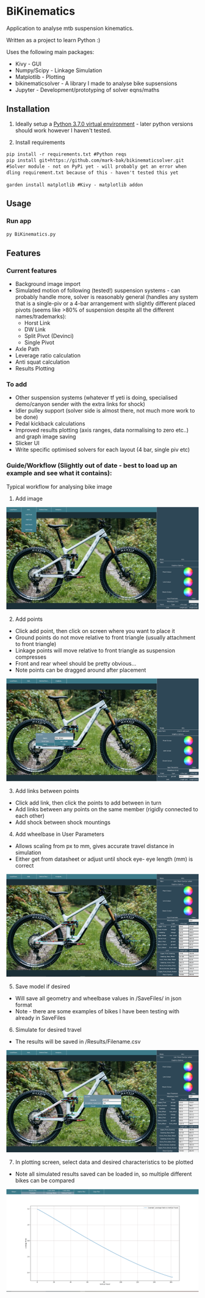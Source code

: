 # BiKinematics
Application to analyse mtb suspension kinematics.

Written as a project to learn Python :)

Uses the following main packages:
* Kivy - GUI
* Numpy/Scipy - Linkage Simulation
* Matplotlib - Plotting
* bikinematicsolver - A library I made to analyse bike supsensions
* Jupyter - Development/prototyping of solver eqns/maths

## Installation

1. Ideally setup a [Python 3.7.0 virtual environment](https://medium.com/swlh/how-to-run-a-different-version-of-python-from-your-terminal-fe744276ff22) - later python versions should work however I haven't tested.

1. Install requirements

```
pip install -r requirements.txt #Python reqs
pip install git+https://github.com/mark-bak/bikinematicsolver.git #Solver module - not on PyPi yet - will probably get an error when dling requirement.txt because of this - haven't tested this yet
  
garden install matplotlib #Kivy - matplotlib addon
```
## Usage
### Run app

```
py BiKinematics.py
```

## Features
### Current features 
- Background image import
- Simulated motion of following (tested!) suspension systems - can probably handle more, solver is reasonably general (handles any system that is a single-piv or a 4-bar arrangement with slightly different placed pivots (seems like >80% of suspension despite all the different names/trademarks):
  - Horst Link
  - DW Link
  - Split Pivot (Devinci)
  - Single Pivot
- Axle Path 
- Leverage ratio calculation
- Anti squat calculation
- Results Plotting 

### To add
- Other suspension systems (whatever tf yeti is doing, specialised demo/canyon sender with the extra links for shock)
- Idler pulley support (solver side is almost there, not much more work to be done)
- Pedal kickback calculations
- Improved results plotting (axis ranges, data normalising to zero etc..) and graph image saving
- Slicker UI
- Write specific optimised solvers for each layout (4 bar, single piv etc)

### Guide/Workflow (Slightly out of date - best to load up an example and see what it contains):
Typical workflow for analysing bike image

1. Add image
<img src = ReadmeImages/AddImage.PNG>

2. Add points
- Click add point, then click on screen where you want to place it
- Ground points do not move relative to front triangle (usually attachment to front triangle)
- Linkage points will move relative to front triangle as suspension compresses
- Front and rear wheel should be pretty obvious...
- Note points can be dragged around after placement

<img src = ReadmeImages/AddPoint.PNG>

3. Add links between points
- Click add link, then click the points to add between in turn
- Add links between any points on the same member (rigidly connected to each other)
- Add shock between shock mountings

4. Add wheelbase in User Parameters
- Allows scaling from px to mm, gives accurate travel distance in simulation
- Either get from datasheet or adjust until shock eye- eye length (mm) is correct
<img src = ReadmeImages/Bike.PNG>

5. Save model if desired
- Will save all geometry and wheelbase values in /SaveFiles/ in json format
- Note - there are some examples of bikes I have been testing with already in SaveFiles

6. Simulate for desired travel
- The results will be saved in /Results/Filename.csv
<img src = ReadmeImages/SimMenu.PNG>

7. In plotting screen, select data and desired characteristics to be plotted
- Note all simulated results saved can be loaded in, so multiple different bikes can be compared
<img src = ReadmeImages/Plot.PNG>



